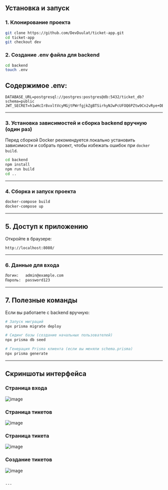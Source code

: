 
## Установка и запуск

### 1. Клонирование проекта

```bash
git clone https://github.com/DevDuulat/ticket-app.git
cd ticket-app
git checkout dev
````

### 2. Создание .env файла для backend

```bash
cd backend
touch .env
```

## Содержимое .env:

```env
DATABASE_URL=postgresql://postgres:postgres@db:5432/ticket_db?schema=public
JWT_SECRET=h1wHcIr8vxltVcyMGjtPWrfgjkZgBTSirhyNJwPcUFOQ6PZtw9Cn2vRye+DB9SF4
```

---

### 3. Установка зависимостей и сборка backend вручную (один раз)

Перед сборкой Docker рекомендуется локально установить зависимости и собрать проект, чтобы избежать ошибок при `docker build`.

```bash
cd backend
npm install
npm run build
cd ..
```

---

### 4. Сборка и запуск проекта

```bash
docker-compose build
docker-compose up
```

---

## 5. Доступ к приложению

Откройте в браузере:

```
http://localhost:8080/
```

---

### 6. Данные для входа

```txt
Логин:   admin@example.com 
Пароль:  password123
```

---

## 7. Полезные команды

Если вы работаете с backend вручную:

```bash
# Запуск миграций
npx prisma migrate deploy

# Сидинг базы (создание начальных пользователей)
npx prisma db seed

# Генерация Prisma клиента (если вы меняли schema.prisma)
npx prisma generate
```

---

## Скриншоты интерфейса

### Страница входа

![image](https://github.com/user-attachments/assets/400c52fb-c239-4419-ace7-521dd31413b1)

### Страница тикетов

![image](https://github.com/user-attachments/assets/f9b7bb9d-aec0-467a-b83c-38136dc5baf6)

### Страница тикета

![image](https://github.com/user-attachments/assets/8c9190fa-324c-4b48-abcf-c0b9da4efb45)

### Создание тикетов

![image](https://github.com/user-attachments/assets/9e974da8-7c65-4b63-b95f-74bcdcb25b1c)

```

---


